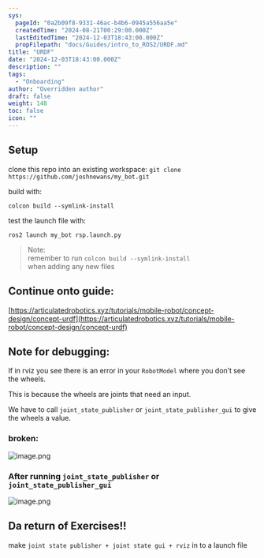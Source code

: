 ```yaml
---
sys:
  pageId: "0a2b09f8-9331-46ac-b4b6-0945a556aa5e"
  createdTime: "2024-08-21T00:29:00.000Z"
  lastEditedTime: "2024-12-03T18:43:00.000Z"
  propFilepath: "docs/Guides/intro_to_ROS2/URDF.md"
title: "URDF"
date: "2024-12-03T18:43:00.000Z"
description: ""
tags:
  - "Onboarding"
author: "Overridden author"
draft: false
weight: 148
toc: false
icon: ""
---
```


## Setup

clone this repo into an existing workspace:
`git clone https://github.com/joshnewans/my_bot.git`

build with:

`colcon build --symlink-install`

test the launch file with:

`ros2 launch my_bot rsp.launch.py`

> Note:  
> remember to run `colcon build --symlink-install`  
> when adding any new files

## Continue onto guide:

[https://articulatedrobotics.xyz/tutorials/mobile-robot/concept-design/concept-urdf](https://articulatedrobotics.xyz/tutorials/mobile-robot/concept-design/concept-urdf)

## Note for debugging:

If in rviz you see there is an error in your `RobotModel` where you don’t see the wheels.

This is because the wheels are joints that need an input. 

We have to call `joint_state_publisher` or `joint_state_publisher_gui` to give the wheels a value.

### broken:

![image.png](https://prod-files-secure.s3.us-west-2.amazonaws.com/d518164a-d88e-44d1-a4ee-3adb3bd8bce0/96a1d089-1f17-4dbf-8563-f2aef56a4d37/image.png?X-Amz-Algorithm=AWS4-HMAC-SHA256&X-Amz-Content-Sha256=UNSIGNED-PAYLOAD&X-Amz-Credential=ASIAZI2LB466ZWIRBMHT%2F20250515%2Fus-west-2%2Fs3%2Faws4_request&X-Amz-Date=20250515T201013Z&X-Amz-Expires=3600&X-Amz-Security-Token=IQoJb3JpZ2luX2VjEHsaCXVzLXdlc3QtMiJHMEUCIFPFBGdoOWTruo4Xs%2BWAr%2FT6m%2FgtIUF6Arjz7GALHgryAiEAjBlAmw530KHKxkG5ErpNh0Hac%2FkeNebP%2FSRCsAbWJnQq%2FwMINBAAGgw2Mzc0MjMxODM4MDUiDLeU8nd1abD9o7H09CrcA9BAFrc8PSCfCGFEoYbY7TjWpyQij6D%2FOlHPQqvyIDZLWan3bBtrei%2F1HLkNAvTy4%2FwR2mO%2BL6C42v8EdXbEA94ypcEY%2Fr65yfD90jGvglhJ9TOcqfAVov2aYXZGyrF3r2U7IrnFHcjo%2FiIFTV1jw7tTRyXm3oJ2DAnDCHFC6BGDz2PZy%2F%2BMgVRtiudWkux6RHCTyHZpP6SVcUU86tVuq%2FW651ZE5IyWNFOI2rDml5QDr3EcCOlCDaSNen5DA9jLVvrjRnIYgn7UwgUArqNBVIvUVFqFqRtdm7DVNIobTp%2BF8p%2BE1XPZ5avMJdRYCQXDsH3vo5EsBFyOsNf8vFzSKCso%2FFum3iCqGSKubc2ENjHH8PWQHf7dpaTPyJkWJmq4BXczedmn%2F6nn%2B2nnI%2BXcGbhglLm4YXyd4uFX6kLBLQ9YEksw6CPbGDFkaPGwkojPIS3xtXy71XkXUHDkBuSp%2FCi4h5%2FGBBfGjG9iRgWZ2HJT0yku19yebuPgGg4B7LdRXVIAE%2BIbIu6xSBYDJljvk%2FYNOtCGyVRBj9%2BQXDG22Ethf5E7SXoZEgIMt4YLq9VL7CQvbTwNIAhkej3MBWOSrs%2BzZ7EzhnQW5NetHGQKg3Wau0Hj03V2dffPcDW%2FMNj7mMEGOqUB6FXu9v6T%2BBZ3TEP8ejFKpXew4wRbc9A5%2F4hRFNZF3U6nQJtjo640UqcQkQiV%2FKwJwXxEG4i5l%2BgNFcg%2BrgRK%2FXzqOd%2BgM32GwAizEpwuDPcVNVANkD9FOzkoePmeqXidEC9kmbeThHwphtJ5Gv8ik7Cyb5%2BpG6Lp9Od7e4D81iHMCR3sLKyQSVgZuvj%2FCGtyeK3v14dPYD4uliXubdr60ecV%2FV4f&X-Amz-Signature=38cfce0d999fe81a7611036f0ce3c45a96ee328e65bd6821bd37116710e9bb38&X-Amz-SignedHeaders=host&x-id=GetObject)

### After running `joint_state_publisher` or `joint_state_publisher_gui`

![image.png](https://prod-files-secure.s3.us-west-2.amazonaws.com/d518164a-d88e-44d1-a4ee-3adb3bd8bce0/130c99c7-1b0b-4031-9953-844fc3950ff4/image.png?X-Amz-Algorithm=AWS4-HMAC-SHA256&X-Amz-Content-Sha256=UNSIGNED-PAYLOAD&X-Amz-Credential=ASIAZI2LB466ZWIRBMHT%2F20250515%2Fus-west-2%2Fs3%2Faws4_request&X-Amz-Date=20250515T201013Z&X-Amz-Expires=3600&X-Amz-Security-Token=IQoJb3JpZ2luX2VjEHsaCXVzLXdlc3QtMiJHMEUCIFPFBGdoOWTruo4Xs%2BWAr%2FT6m%2FgtIUF6Arjz7GALHgryAiEAjBlAmw530KHKxkG5ErpNh0Hac%2FkeNebP%2FSRCsAbWJnQq%2FwMINBAAGgw2Mzc0MjMxODM4MDUiDLeU8nd1abD9o7H09CrcA9BAFrc8PSCfCGFEoYbY7TjWpyQij6D%2FOlHPQqvyIDZLWan3bBtrei%2F1HLkNAvTy4%2FwR2mO%2BL6C42v8EdXbEA94ypcEY%2Fr65yfD90jGvglhJ9TOcqfAVov2aYXZGyrF3r2U7IrnFHcjo%2FiIFTV1jw7tTRyXm3oJ2DAnDCHFC6BGDz2PZy%2F%2BMgVRtiudWkux6RHCTyHZpP6SVcUU86tVuq%2FW651ZE5IyWNFOI2rDml5QDr3EcCOlCDaSNen5DA9jLVvrjRnIYgn7UwgUArqNBVIvUVFqFqRtdm7DVNIobTp%2BF8p%2BE1XPZ5avMJdRYCQXDsH3vo5EsBFyOsNf8vFzSKCso%2FFum3iCqGSKubc2ENjHH8PWQHf7dpaTPyJkWJmq4BXczedmn%2F6nn%2B2nnI%2BXcGbhglLm4YXyd4uFX6kLBLQ9YEksw6CPbGDFkaPGwkojPIS3xtXy71XkXUHDkBuSp%2FCi4h5%2FGBBfGjG9iRgWZ2HJT0yku19yebuPgGg4B7LdRXVIAE%2BIbIu6xSBYDJljvk%2FYNOtCGyVRBj9%2BQXDG22Ethf5E7SXoZEgIMt4YLq9VL7CQvbTwNIAhkej3MBWOSrs%2BzZ7EzhnQW5NetHGQKg3Wau0Hj03V2dffPcDW%2FMNj7mMEGOqUB6FXu9v6T%2BBZ3TEP8ejFKpXew4wRbc9A5%2F4hRFNZF3U6nQJtjo640UqcQkQiV%2FKwJwXxEG4i5l%2BgNFcg%2BrgRK%2FXzqOd%2BgM32GwAizEpwuDPcVNVANkD9FOzkoePmeqXidEC9kmbeThHwphtJ5Gv8ik7Cyb5%2BpG6Lp9Od7e4D81iHMCR3sLKyQSVgZuvj%2FCGtyeK3v14dPYD4uliXubdr60ecV%2FV4f&X-Amz-Signature=5b7eb042e9a5cdc7428558deefb6209016bed3298c73a74a628715b580f905ee&X-Amz-SignedHeaders=host&x-id=GetObject)

## Da return of Exercises!!

make `joint state publisher + joint state gui + rviz` in to a launch file
